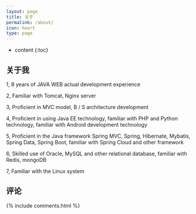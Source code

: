 ```yaml
---
layout: page
title: 关于
permalink: /about/
icon: heart
type: page
---
```


* content
{:toc}

## 关于我

1, 8 years of JAVA WEB actual development experience

2, Familiar with Tomcat, Nginx server

3, Proficient in MVC model, B / S architecture development

4, Proficient in using Java EE technology, familiar with PHP and Python technology, familiar with Android development technology

5, Proficient in the Java framework Spring MVC, Spring, Hibernate, Mybatis, Spring Data, Spring Boot, familiar with Spring Cloud and other framework

6, Skilled use of Oracle, MySQL and other relational database, familiar with Redis, mongoDB

7, Familiar with the Linux system

## 评论

 {% include comments.html %}
